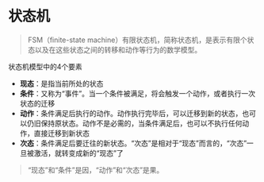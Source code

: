 # 状态机

> FSM（finite-state machine）有限状态机，简称状态机，是表示有限个状态以及在这些状态之间的转移和动作等行为的数学模型。

状态机模型中的4个要素

- **现态**：是指当前所处的状态
- **条件**：又称为“事件”。当一个条件被满足，将会触发一个动作，或者执行一次状态的迁移
- **动作**：条件满足后执行的动作。动作执行完毕后，可以迁移到新的状态，也可以仍旧保持原状态。动作不是必需的，当条件满足后，也可以不执行任何动作，直接迁移到新状态
- **次态**：条件满足后要迁往的新状态。“次态”是相对于“现态”而言的，“次态”一旦被激活，就转变成新的“现态”了

> “现态”和“条件”是因，“动作”和“次态”是果。



